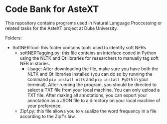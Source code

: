 # Code Bank for AsteXT

This repository contains programs used in Natural Language Proccessing or related tasks for the AsteXT project at Duke University.

Folders:
- SoftNERTool: this folder contains tools used to identify soft NERs
  - softNERTagging.py: this file contains an interface coded in Python using the NLTK and Qt libraries for researchers to manually tag soft NER in stories.
    - Usage: After downloading the file, make sure you have both the NLTK and Qt libraries installed (you can do so by running the command `pip install nltk` and `pip install PyQt5` in your terminal). After running the program, you should be directed to select a TXT file from your local machine. You can only upload a TXT file. After making all annotations, you can export your annotation as a JSON file to a directory on your local machine of your preference.
  - Zipf.py: this file allows you to visualize the word frequency in a file according to the Zipf's law.
